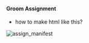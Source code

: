 #### Groom Assignment
- how to make html like this?

![assign_manifest](https://github.com/changDDAO/Assignments/assets/80265389/f6674410-af0b-4b23-9bf0-54d1ca722b3b)

